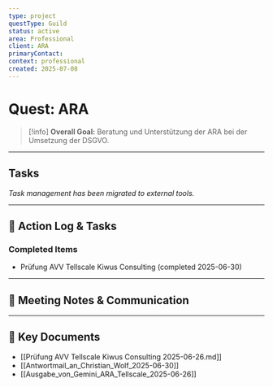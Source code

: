 ```yaml
---
type: project
questType: Guild
status: active
area: Professional
client: ARA
primaryContact: 
context: professional
created: 2025-07-08
---
```


# Quest: ARA

> [!info]
> **Overall Goal:** Beratung und Unterstützung der ARA bei der Umsetzung der DSGVO.

---

## Tasks

*Task management has been migrated to external tools.*

---

## 📝 Action Log & Tasks

### Completed Items
- Prüfung AVV Tellscale Kiwus Consulting (completed 2025-06-30)

---
## 💬 Meeting Notes & Communication


---
## 📎 Key Documents

- [[Prüfung AVV Tellscale Kiwus Consulting 2025-06-26.md]]
- [[Antwortmail_an_Christian_Wolf_2025-06-30]]
- [[Ausgabe_von_Gemini_ARA_Tellscale_2025-06-26]]